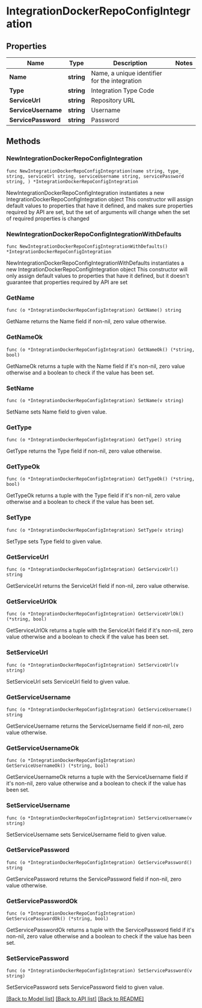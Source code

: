# IntegrationDockerRepoConfigIntegration

## Properties

Name | Type | Description | Notes
------------ | ------------- | ------------- | -------------
**Name** | **string** | Name, a unique identifier for the integration | 
**Type** | **string** | Integration Type Code | 
**ServiceUrl** | **string** | Repository URL | 
**ServiceUsername** | **string** | Username | 
**ServicePassword** | **string** | Password | 

## Methods

### NewIntegrationDockerRepoConfigIntegration

`func NewIntegrationDockerRepoConfigIntegration(name string, type_ string, serviceUrl string, serviceUsername string, servicePassword string, ) *IntegrationDockerRepoConfigIntegration`

NewIntegrationDockerRepoConfigIntegration instantiates a new IntegrationDockerRepoConfigIntegration object
This constructor will assign default values to properties that have it defined,
and makes sure properties required by API are set, but the set of arguments
will change when the set of required properties is changed

### NewIntegrationDockerRepoConfigIntegrationWithDefaults

`func NewIntegrationDockerRepoConfigIntegrationWithDefaults() *IntegrationDockerRepoConfigIntegration`

NewIntegrationDockerRepoConfigIntegrationWithDefaults instantiates a new IntegrationDockerRepoConfigIntegration object
This constructor will only assign default values to properties that have it defined,
but it doesn't guarantee that properties required by API are set

### GetName

`func (o *IntegrationDockerRepoConfigIntegration) GetName() string`

GetName returns the Name field if non-nil, zero value otherwise.

### GetNameOk

`func (o *IntegrationDockerRepoConfigIntegration) GetNameOk() (*string, bool)`

GetNameOk returns a tuple with the Name field if it's non-nil, zero value otherwise
and a boolean to check if the value has been set.

### SetName

`func (o *IntegrationDockerRepoConfigIntegration) SetName(v string)`

SetName sets Name field to given value.


### GetType

`func (o *IntegrationDockerRepoConfigIntegration) GetType() string`

GetType returns the Type field if non-nil, zero value otherwise.

### GetTypeOk

`func (o *IntegrationDockerRepoConfigIntegration) GetTypeOk() (*string, bool)`

GetTypeOk returns a tuple with the Type field if it's non-nil, zero value otherwise
and a boolean to check if the value has been set.

### SetType

`func (o *IntegrationDockerRepoConfigIntegration) SetType(v string)`

SetType sets Type field to given value.


### GetServiceUrl

`func (o *IntegrationDockerRepoConfigIntegration) GetServiceUrl() string`

GetServiceUrl returns the ServiceUrl field if non-nil, zero value otherwise.

### GetServiceUrlOk

`func (o *IntegrationDockerRepoConfigIntegration) GetServiceUrlOk() (*string, bool)`

GetServiceUrlOk returns a tuple with the ServiceUrl field if it's non-nil, zero value otherwise
and a boolean to check if the value has been set.

### SetServiceUrl

`func (o *IntegrationDockerRepoConfigIntegration) SetServiceUrl(v string)`

SetServiceUrl sets ServiceUrl field to given value.


### GetServiceUsername

`func (o *IntegrationDockerRepoConfigIntegration) GetServiceUsername() string`

GetServiceUsername returns the ServiceUsername field if non-nil, zero value otherwise.

### GetServiceUsernameOk

`func (o *IntegrationDockerRepoConfigIntegration) GetServiceUsernameOk() (*string, bool)`

GetServiceUsernameOk returns a tuple with the ServiceUsername field if it's non-nil, zero value otherwise
and a boolean to check if the value has been set.

### SetServiceUsername

`func (o *IntegrationDockerRepoConfigIntegration) SetServiceUsername(v string)`

SetServiceUsername sets ServiceUsername field to given value.


### GetServicePassword

`func (o *IntegrationDockerRepoConfigIntegration) GetServicePassword() string`

GetServicePassword returns the ServicePassword field if non-nil, zero value otherwise.

### GetServicePasswordOk

`func (o *IntegrationDockerRepoConfigIntegration) GetServicePasswordOk() (*string, bool)`

GetServicePasswordOk returns a tuple with the ServicePassword field if it's non-nil, zero value otherwise
and a boolean to check if the value has been set.

### SetServicePassword

`func (o *IntegrationDockerRepoConfigIntegration) SetServicePassword(v string)`

SetServicePassword sets ServicePassword field to given value.



[[Back to Model list]](../README.md#documentation-for-models) [[Back to API list]](../README.md#documentation-for-api-endpoints) [[Back to README]](../README.md)


